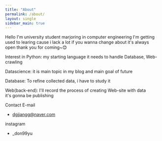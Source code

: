 ```yaml
---
title: "About"
permalink: /about/
layout: single
sidebar_main: true
---
```


Hello I'm university student marjoring in computer engineering
I'm getting used to learing cause i lack a lot
if you wanna change about  it's always open
thank you for coming~😊

Interest in
Python: my starting language it needs to handle Database, Web-crawling

Datascience: it is main topic in my blog and main goal of future

Database: To refine collected data, i have to study it

Web(back-end): I'll record the process of creating Web-site with data  
it's gonna be publishing


Contact
E-mail
- dgjjangg@naver.com

instagram
- _don99yu

